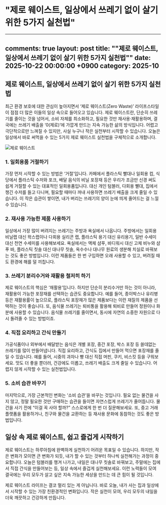 # "제로 웨이스트, 일상에서 쓰레기 없이 살기 위한 5가지 실천법"

---
comments: true
layout: post
title: ""제로 웨이스트, 일상에서 쓰레기 없이 살기 위한 5가지 실천법""
date: 2025-10-22 00:00:00 +0900
category: 2025-10
---

## 제로 웨이스트, 일상에서 쓰레기 없이 살기 위한 5가지 실천법

최근 환경 보호에 대한 관심이 높아지면서 ‘제로 웨이스트(Zero Waste)’ 라이프스타일이 점점 더 많은 이들의 일상 속으로 들어오고 있습니다. 제로 웨이스트란, 단순히 쓰레기를 줄이는 것을 넘어서, 소비 자체를 최소화하고, 필요한 것만 재사용·재활용하며, 결국에는 쓰레기 배출을 ‘0(제로)’에 가깝게 만드는 지속 가능한 삶의 방식입니다. 어렵고 극단적으로만 느껴질 수 있지만, 사실 누구나 작은 실천부터 시작할 수 있습니다. 오늘은 일상에서 바로 써먹을 수 있는 5가지 제로 웨이스트 실천법을 구체적으로 소개합니다.

![제로 웨이스트](https://images.unsplash.com/photo-1760594387039-8db5aa19c06a?crop=entropy&cs=tinysrgb&fit=max&fm=jpg&ixid=M3w4MTk5NDN8MHwxfHJhbmRvbXx8fHx8fHx8fDE3NjExMzEwNzB8&ixlib=rb-4.1.0&q=80&w=400)

### 1. 일회용품 거절하기

가장 먼저 시작할 수 있는 방법은 ‘거절’입니다. 카페에서 플라스틱 빨대나 일회용 컵, 식당에서 플라스틱 수저와 포크, 배달 음식의 비닐 포장재 등은 우리가 조금만 신경 써도 쉽게 거절할 수 있는 대표적인 일회용품입니다. 대신 개인 텀블러, 다회용 빨대, 집에서 챙긴 수저를 들고 다니며, 필요할 때마다 꺼내 사용하면 쓰레기 배출을 크게 줄일 수 있습니다. 이 작은 습관이 쌓이면, 내가 버리는 쓰레기의 양이 눈에 띄게 줄어드는 걸 느낄 수 있습니다.

### 2. 재사용 가능한 제품 사용하기

일상에서 가장 많이 버려지는 쓰레기는 주방과 욕실에서 나옵니다. 주방에서는 일회용 비닐랩 대신 왁스랩이나 다회용 실리콘 랩, 플라스틱 용기 대신 유리용기, 일반 수세미 대신 천연 수세미를 사용해보세요. 욕실에서는 액체 샴푸, 바디워시 대신 고체 비누와 샴푸 바, 플라스틱 칫솔 대신 대나무 칫솔, 옥수수나 대나무 원료의 생분해 치실로 바꿔보는 것도 좋은 방법입니다. 이런 제품들은 한 번 구입하면 오래 사용할 수 있고, 버려질 때도 환경에 해를 덜 끼칩니다.

### 3. 쓰레기 분리수거와 재활용 철저히 하기

제로 웨이스트의 핵심은 ‘재활용’입니다. 하지만 단순히 분리수거만 하는 것이 아니라, 재활용이 가능한 포장재를 선택하는 습관도 중요합니다. 예를 들어, 종이박스나 유리병 등은 재활용률이 높으므로, 플라스틱 포장재가 많은 제품보다는 이런 재질의 제품을 선택하는 것이 좋습니다. 또, 음식물 쓰레기는 퇴비통을 활용해 퇴비로 만들어 정원이나 화분에 사용할 수 있습니다. 음식물 쓰레기를 줄이면서, 동시에 자연의 소중한 자원으로 다시 돌려줄 수 있는 방법이죠.

### 4. 직접 요리하고 간식 만들기

가공식품이나 외부에서 배달받는 음식은 개별 포장, 중간 포장, 박스 포장 등 쓸데없는 쓰레기를 많이 만들어냅니다. 직접 요리하고, 간식도 집에서 만들어 먹으면 포장재를 줄일 수 있습니다. 예를 들어, 시중의 과자나 빵 대신 직접 머핀, 쿠키, 비스킷 등을 구워보세요. 맛도 더 좋을 뿐더러, 건강에도 이롭고, 쓰레기 배출도 크게 줄일 수 있습니다. 어렵지 않게 시작할 수 있는 실천법입니다.

### 5. 소비 습관 바꾸기

마지막으로, 가장 근본적인 변화는 ‘소비 습관’을 바꾸는 것입니다. 필요 없는 물건을 사지 않고, 정말 필요한 것만 구매하는 습관을 들이면 자연스럽게 쓰레기가 줄어듭니다. 물건을 사기 전에 “이걸 꼭 사야 할까?” 스스로에게 한 번 더 질문해보세요. 또, 중고 거래 플랫폼을 활용하거나, 친구와 물건을 교환하는 등 재사용 문화에 동참하는 것도 좋은 방법입니다.

## 일상 속 제로 웨이스트, 쉽고 즐겁게 시작하기

제로 웨이스트는 하루아침에 완벽하게 실천하기 어려운 목표일 수 있습니다. 하지만, 작은 변화가 모이면 큰 변화가 되듯, 내가 할 수 있는 것부터 하나씩 실천해가는 과정이 중요합니다. 오늘은 텀블러를 챙겨 나가고, 내일은 대나무 칫솔로 바꿔보고, 주말에는 집에서 직접 간식을 만들어보는 등, 일상 속에서 즐겁게 실천해보세요. 이런 노력들이 모여 결국에는 우리 모두가 살고 싶은 지속 가능한 세상을 만드는 데 큰 힘이 될 것입니다.

제로 웨이스트 라이프는 결코 멀리 있는 게 아닙니다. 바로 오늘, 내가 사는 집과 일상에서 시작할 수 있는 가장 친환경적인 변화입니다. 작은 실천이 모여, 우리 모두의 내일을 더욱 깨끗하고 건강하게 만듭니다.
